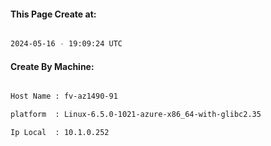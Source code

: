 
   
#### This Page Create at:

```bash

2024-05-16 - 19:09:24 UTC

```

#### Create By Machine:

```bash

Host Name : fv-az1490-91

platform  : Linux-6.5.0-1021-azure-x86_64-with-glibc2.35

Ip Local  : 10.1.0.252

```

